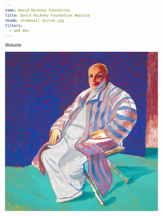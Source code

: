 ```yaml
---
name: David Hockney Foundation
title: David Hockney Foundation Website
thumb: thumbnail-divine.jpg
filters:
  - web dev
---
```


Wobsite

![Portrait of divine](thumbnail-divine.jpg)
